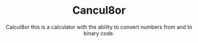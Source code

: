 <h1 align="center">Cancul8or</h1>
<div align="center">Calcul8or this is a calculator with the ability to convert numbers from and to binary code. </div>
